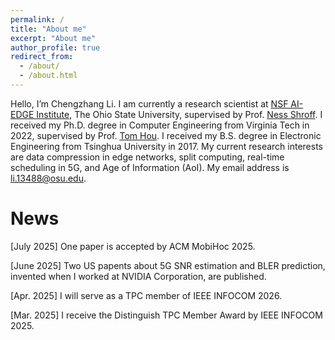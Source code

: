 ```yaml
---
permalink: /
title: "About me"
excerpt: "About me"
author_profile: true
redirect_from: 
  - /about/
  - /about.html
---
```


Hello, I’m Chengzhang Li. I am currently a research scientist at [NSF AI-EDGE Institute](https://aiedge.osu.edu/), The Ohio State University, supervised by Prof. [Ness Shroff](https://u.osu.edu/shroff-11/). I received my Ph.D. degree in Computer Engineering from Virginia Tech in 2022, supervised by Prof. [Tom Hou](https://www.cnsr.ictas.vt.edu/THou.html). I received my B.S. degree in Electronic Engineering from Tsinghua University in 2017. My current research interests are data compression in edge networks, split computing, real-time scheduling in 5G, and Age of Information (AoI).  My email address is li.13488@osu.edu.

News
======

\[July 2025\] One paper is accepted by ACM MobiHoc 2025.

\[June 2025\] Two US papents about 5G SNR estimation and BLER prediction, invented when I worked at NVIDIA Corporation, are published.

\[Apr. 2025\] I will serve as a TPC member of IEEE INFOCOM 2026.

\[Mar. 2025\] I receive the Distinguish TPC Member Award by IEEE INFOCOM 2025.






